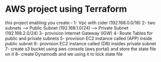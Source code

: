 # AWS project using Terraform 
this project enabling you create:-
1- Vpc with cider (192.168.0.0/16)
2- two subnets
       --> Public Subnet (192.168.1.0/24)
       --> Private Subnet (192.168.2.0/24)
3- provision Internet Gateway (IGW)
4- Route Tables for public and private subnets
5- provision EC2 instance called (APP) inside public subnet
6- provision EC2 instance called (DB) insides private subnet
7- create s3 bucket using aws console (aws portal) and store the state file on it 
8- create Dynamodb and we using it to lock state file 

